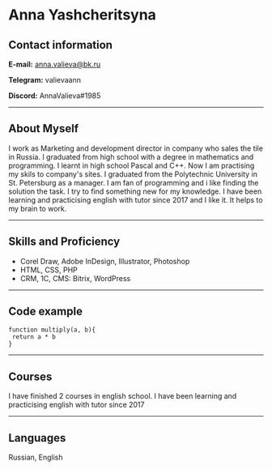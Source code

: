 # Anna Yashcheritsyna
## Contact information
**E-mail:** anna.valieva@bk.ru

**Telegram:** valievaann

**Discord:** AnnaValieva#1985
******
## About Myself
I work as Marketing and development director in company who sales the tile in Russia. I graduated from high school with a degree in mathematics and programming. I learnt in high school Pascal and C++. Now I am practising my skils to company's sites.  I graduated from the Polytechnic University in St. Petersburg as a manager. I am fan of programming and i like finding the solution the task. I try to find something new for my knowledge. I have been learning and practicising english with tutor since 2017 and I like it. It helps to my brain to work.
******
## Skills and Proficiency
* Corel Draw, Adobe InDesign, Illustrator, Photoshop
* HTML, CSS, PHP
* CRM, 1C, CMS: Bitrix, WordPress
******
## Code example

```
function multiply(a, b){
 return a * b
}
```
******
## Courses
I have finished 2 courses in english school. I have been learning and practicising english with tutor since 2017
******
## Languages
Russian, English